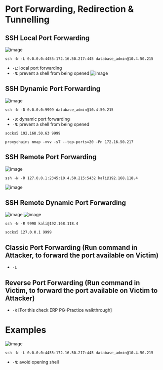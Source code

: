 # Port Forwarding, Redirection & Tunnelling

## SSH Local Port Forwarding
![image](https://github.com/m3t3kh4n/OSCP/assets/112255413/83283981-232d-46a8-bb62-8d8fc8f0b4c0)
```
ssh -N -L 0.0.0.0:4455:172.16.50.217:445 database_admin@10.4.50.215
```
- `-L`: local port forwarding
- `-N`: prevent a shell from being opened
![image](https://github.com/m3t3kh4n/OSCP/assets/112255413/1b3db331-b981-444e-a2b4-d643a754fd64)

## SSH Dynamic Port Forwarding
![image](https://github.com/m3t3kh4n/OSCP/assets/112255413/b2b74dd7-335a-4e51-a72a-e1a4f073b3b6)
```
ssh -N -D 0.0.0.0:9999 database_admin@10.4.50.215
```
- `-D`: dynamic port forwarding
- `-N`: prevent a shell from being opened
```
socks5 192.168.50.63 9999
```
```
proxychains nmap -vvv -sT --top-ports=20 -Pn 172.16.50.217
```

## SSH Remote Port Forwarding
![image](https://github.com/m3t3kh4n/OSCP/assets/112255413/d7198038-b069-40d9-b38a-8ba9b69fa4dc)
```
ssh -N -R 127.0.0.1:2345:10.4.50.215:5432 kali@192.168.118.4
```
![image](https://github.com/m3t3kh4n/OSCP/assets/112255413/b73c75c5-c724-469b-b0d9-a45629131028)

## SSH Remote Dynamic Port Forwarding
![image](https://github.com/m3t3kh4n/OSCP/assets/112255413/2105d04b-51c5-402e-946e-99aa7e84344a)
![image](https://github.com/m3t3kh4n/OSCP/assets/112255413/ab80fbb5-4dbc-48c6-81bd-6c3d54f51dd5)
```
ssh -N -R 9998 kali@192.168.118.4
```
```
socks5 127.0.0.1 9999
```

## Classic Port Forwarding (Run command in Attacker, to forward the port available on Victim)
- `-L`

## Reverse Port Forwarding (Run command in Victim, to forward the port available on Victim to Attacker)
- `-R` [For this check ERP PG-Practice walkthrough]

# Examples
![image](https://github.com/m3t3kh4n/OSCP/assets/112255413/9b98418c-66e3-4bfa-a220-0ecd3db02387)
```
ssh -N -L 0.0.0.0:4455:172.16.50.217:445 database_admin@10.4.50.215
```
- `-N`: avoid opening shell
